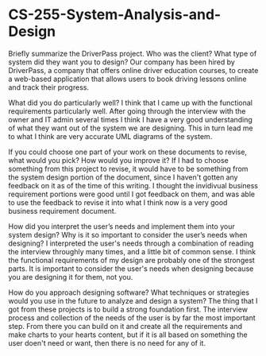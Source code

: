 # CS-255-System-Analysis-and-Design

Briefly summarize the DriverPass project. Who was the client? What type of system did they want you to design?
Our company has been hired by DriverPass, a company that offers online driver education courses, to create a web-based application that allows users to book driving lessons online and track their progress.

What did you do particularly well?
I think that I came up with the functional requirements particularly well. After going through the interview with the owner and IT admin several times I think I have a very good understanding of what they want out of the system we are designing. This in turn lead me to what I think are very accurate UML diagrams of the system.

If you could choose one part of your work on these documents to revise, what would you pick? How would you improve it?
If I had to choose something from this project to revise, it would have to be something from the system design portion of the document, since I haven't gotten any feedback on it as of the time of this writing. I thought the invidivual business requirement portions were good until I got feedback on them, and was able to use the feedback to revise it into what I think now is a very good business requirement document.

How did you interpret the user’s needs and implement them into your system design? Why is it so important to consider the user’s needs when designing?
I interpreted the user's needs through a combination of reading the interview throughly many times, and a little bit of common sense. I think the functional requirements of my design are probably one of the strongest parts. It is important to consider the user's needs when designing because you are designing it for them, not you.

How do you approach designing software? What techniques or strategies would you use in the future to analyze and design a system?
The thing that I got from these projects is to build a strong foundation first. The interview process and collection of the needs of the user is by far the most important step. From there you can build on it and create all the requirements and make charts to your hearts content, but if it is all based on something the user doen't need or want, then there is no need for any of it.
